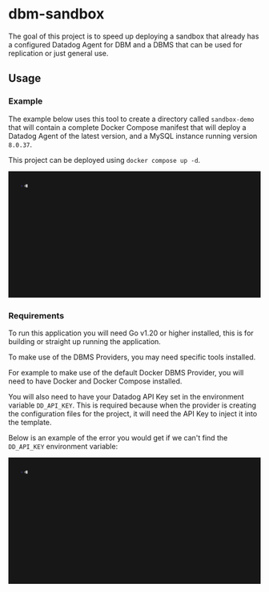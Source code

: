 # dbm-sandbox

The goal of this project is to speed up deploying a sandbox that already has a configured Datadog Agent for DBM and a DBMS that can be used for replication or just general use.

## Usage

### Example

The example below uses this tool to create a directory called `sandbox-demo` that will contain a complete Docker Compose manifest that will deploy a Datadog Agent of the latest version, and a MySQL instance running version `8.0.37`. 

This project can be deployed using `docker compose up -d`.

<img alt="dbm-sandbox demo" src="assets/dbm-sandbox.gif" width="600" />

### Requirements

To run this application you will need Go v1.20 or higher installed, this is for building or straight up running the application.

To make use of the DBMS Providers, you may need specific tools installed.

For example to make use of the default Docker DBMS Provider, you will need to have Docker and Docker Compose installed.

You will also need to have your Datadog API Key set in the environment variable `DD_API_KEY`. This is required because when the provider is creating the configuration files for the project, it will need the API Key to inject it into the template.

Below is an example of the error you would get if we can't find the `DD_API_KEY` environment variable:

<img alt="missing api key error" src="assets/missingapikey.gif" width="600" />
